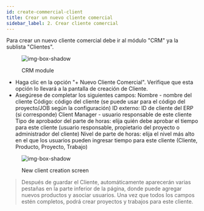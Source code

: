 ```yaml
---
id: create-commercial-client
title: Crear un nuevo cliente comercial
sidebar_label: 2. Crear cliente comercial
---
```


Para crear un nuevo cliente comercial debe ir al módulo "CRM" ya la sublista "Clientes".

<figure>

![img-box-shadow](/img/university/crm/crm-commercialclient-1.png)
<figcaption>CRM module</figcaption>
</figure>

- Haga clic en la opción "+ Nuevo Cliente Comercial". Verifique que esta opción lo llevará a la pantalla de creación de Cliente.
- Asegúrese de completar los siguientes campos:
Nombre - nombre del cliente
Código: código del cliente (se puede usar para el código del proyecto/JOB según la configuración)
ID externo: ID de cliente del ERP (si corresponde)
Client Manager - usuario responsable de este cliente
Tipo de aprobador del parte de horas: elija quién debe aprobar el tiempo para este cliente (usuario responsable, propietario del proyecto o administrador del cliente)
Nivel de parte de horas: elija el nivel más alto en el que los usuarios pueden ingresar tiempo para este cliente (Cliente, Producto, Proyecto, Trabajo)
<figure>

![img-box-shadow](/img/university/crm/crm-commercialclient-2.png)
<figcaption>New client creation screen</figcaption>
</figure>

>Después de guardar el Cliente, automáticamente aparecerán varias pestañas en la parte inferior de la página, donde puede agregar nuevos productos y asociar usuarios.
Una vez que todos los campos estén completos, podrá crear proyectos y trabajos para este cliente.
